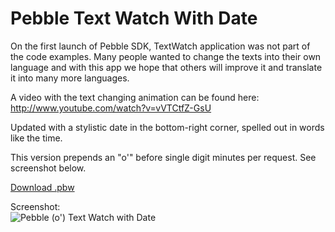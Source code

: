 Pebble Text Watch With Date
===========================

On the first launch of Pebble SDK, TextWatch application was not part of the code examples.
Many people wanted to change the texts into their own language and with this app we hope that others will improve it 
and translate it into many more languages.

A video with the text changing animation can be found here: http://www.youtube.com/watch?v=vVTCtfZ-GsU

Updated with a stylistic date in the bottom-right corner, spelled out in words like the time.

This version prepends an "o'" before single digit minutes per request.  See screenshot below.

[Download .pbw](http://www.mypebblefaces.com/view?fID=1350&aName=PEP&pageTitle=Text+with+Small+Date&auID=1585)

Screenshot:  
![Pebble (o') Text Watch with Date](http://d.pr/i/Vrvo.jpg)
